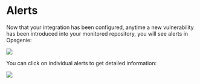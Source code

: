 # Alerts

Now that your integration has been configured, anytime a new vulnerability has been introduced into your monitored repository, you will see alerts in Opsgenie:

![](https://github.com/snyk/user-docs/tree/0874305e3aea1ea3c57b0398879776ac062b3479/.gitbook/assets/opsgenie-alerts.png)

You can click on individual alerts to get detailed information:

![](https://github.com/snyk/user-docs/tree/0874305e3aea1ea3c57b0398879776ac062b3479/.gitbook/assets/opsgenie-alerts-detail.png)

